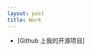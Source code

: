```yaml
---
layout: post
title: Work
---
```



- [Github 上我的开源项目]


[github-peter]:http://github.com/happypeter
[hc]:http://www.haoduoshipin.com
